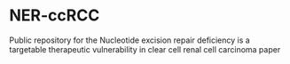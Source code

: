 # NER-ccRCC
Public repository for the Nucleotide excision repair deficiency is a targetable therapeutic vulnerability in clear cell renal cell carcinoma paper
